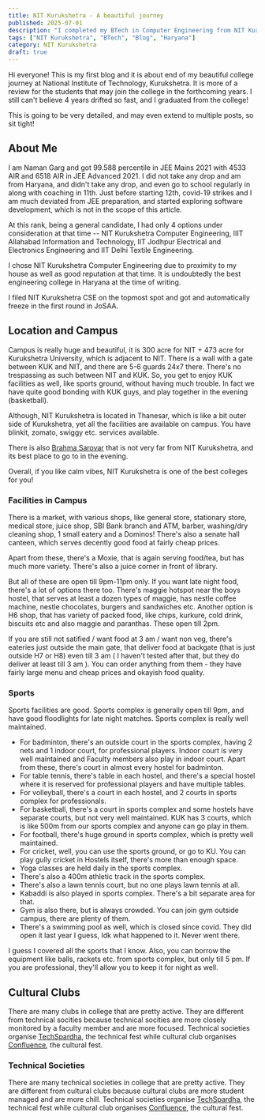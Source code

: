 ```yaml
---
title: NIT Kurukshetra - A beautiful journey
published: 2025-07-01
description: "I completed my BTech in Computer Engineering from NIT Kurukshetra in 2025. This post is a review about this."
tags: ["NIT Kurukshetra", "BTech", "Blog", "Haryana"]
category: NIT Kurukshetra
draft: true
---
```


Hi everyone! This is my first blog and it is about end of my beautiful college journey at National Institute of Technology, Kurukshetra. 
It is more of a review for the students that may join the college in the forthcoming years. 
I still can't believe 4 years drifted so fast, and I graduated from the college!

This is going to be very detailed, and may even extend to multiple posts, so sit tight!

## About Me

I am Naman Garg and got 99.588 percentile in JEE Mains 2021 with 4533 AIR and 6518 AIR in JEE Advanced 2021.
I did not take any drop and am from Haryana, and didn't take any drop, and even go to school regularly in along with coaching in 11th. 
Just before starting 12th, covid-19 strikes and I am much deviated from JEE preparation, and started exploring software development, 
which is not in the scope of this article.

At this rank, being a general candidate, I had only 4 options under consideration at that time -- NIT Kurukshetra Computer Engineering, 
IIIT Allahabad Information and Technology, IIT Jodhpur Electrical and Electronics Engineering and IIT Delhi Textile Engineering.

I chose NIT Kurukshetra Computer Engineering due to proximity to my house as well as good reputation at that time. 
It is undoubtedly the best engineering college in Haryana at the time of writing.

I filed NIT Kurukshetra CSE on the topmost spot and got and automatically freeze in the first round in JoSAA.

## Location and Campus

Campus is really huge and beautiful, it is 300 acre for NIT + 473 acre for Kurukshetra University, which is adjacent to NIT. 
There is a wall with a gate between KUK and NIT, and there are 5-6 guards 24x7 there. 
There's no trespassing as such between NIT and KUK. So, you get to enjoy KUK facilities as well, like sports ground, 
without having much trouble. In fact we have quite good bonding with KUK guys, and play together in the evening (basketball).

Although, NIT Kurukshetra is located in Thanesar, which is like a bit outer side of Kurukshetra, 
yet all the facilities are available on campus. You have blinkit, zomato, swiggy etc. services available.

There is also [Brahma Sarovar](https://en.wikipedia.org/wiki/Brahma_Sarovar) that is not very far from NIT Kurukshetra, and its best place to go to in the evening.

Overall, if you like calm vibes, NIT Kurukshetra is one of the best colleges for you!


### Facilities in Campus

There is a market, with various shops, like general store, stationary store, medical store, juice shop, 
SBI Bank branch and ATM, barber, washing/dry cleaning shop, 1 small eatery and a Dominos! 
There's also a senate hall canteen, which serves decently good food at fairly cheap prices. 

Apart from these, there's a Moxie, that is again serving food/tea, but has much more variety. There's also a juice corner in front of library.

But all of these are open till 9pm-11pm only. If you want late night food, there's a lot of options there too. 
There's maggie hotspot near the boys hostel, that serves at least a dozen types of maggie, has nestle coffee machine, 
nestle chocolates, burgers and sandwiches etc. Another option is H6 shop, that has variety of packed food, like chips, kurkure, cold drink, 
biscuits etc and also maggie and paranthas. These open till 2pm.

If you are still not satified / want food at 3 am / want non veg, there's eateries just outside the main gate, 
that deliver food at backgate (that is just outside H7 or H8) even till 3 am ( I haven't tested after that, but they do deliver at least till 3 am ). 
You can order anything from them - they have fairly large menu and cheap prices and okayish food quality.

### Sports

Sports facilities are good. Sports complex is generally open till 9pm, and have good floodlights for late night matches. Sports complex is really well maintained.

* For badminton, there's an outside court in the sports complex, having 2 nets and 1 indoor court, for professional players. Indoor court is very well maintained and
Faculty members also play in indoor court. Apart from these, there's court in almost every hostel for badminton.
* For table tennis, there's table in each hostel, and there's a special hostel where it is reserved for professional players and have multiple tables.
* For volleyball, there's a court in each hostel, and 2 courts in sports complex for professionals.
* For basketball, there's a court in sports complex and some hostels have separate courts, but not very well maintained. 
KUK has 3 courts, which is like 500m from our sports complex and anyone can go play in them.
* For football, there's huge ground in sports complex, which is pretty well maintained.
* For cricket, well, you can use the sports ground, or go to KU. You can play gully cricket in Hostels itself, there's more than enough space.
* Yoga classes are held daily in the sports complex.
* There's also a 400m athletic track in the sports complex.
* There's also a lawn tennis court, but no one plays lawn tennis at all.
* Kabaddi is also played in sports complex. There's a bit separate area for that.
* Gym is also there, but is always crowded. You can join gym outside campus, there are plenty of them.
* There's a swimming pool as well, which is closed since covid. They did open it last year I guess, Idk what happened to it. Never went there.

I guess I covered all the sports that I know. Also, you can borrow the equipment like balls, rackets etc. from sports complex, but only till 5 pm. 
If you are professional, they'll allow you to keep it for night as well.

## Cultural Clubs

There are many clubs in college that are pretty active. They are different from technical socities because technical socities are more closely monitored
by a faculty member and are more focused. Technical societies organise [TechSpardha](https://www.techspardha.in/), the technical fest while cultural club organises 
[Confluence](https://nitkkr.ac.in/confluence/), the cultural fest.

### Technical Societies

There are many technical societies in college that are pretty active. They are different from cultural clubs because cultural clubs are more student managed
 and are more chill. Technical societies organise [TechSpardha](https://www.techspardha.in/), the technical fest while cultural club organises 
[Confluence](https://nitkkr.ac.in/confluence/), the cultural fest.

